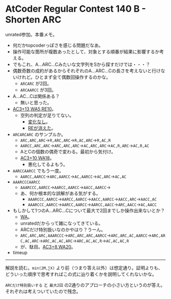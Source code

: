 # AtCoder Regular Contest 140 B - Shorten ARC
unrated参加。本番メモ。

+ 何だかtopcoderっぽさを感じる問題だなあ。
+ 操作可能な箇所が複数あったとして、対象とする順番が結果に影響するか考える。
+ でもこれ、A...ARC...Cみたいな文字列をSから探すだけでは・・・？
+ 偶数奇数の成約があるからそれぞれのA...ARC...Cの長さを考えないと行けないけれど。ひとまず全て偶数回操作するのかな。
  + `ARCARC` が2回。
  + `ARCAARCC` が3回。
+ A...AC...Cは関係ある？
  + 無いと思った。
+ [AC3+13,WA5,RE10](https://atcoder.jp/contests/arc140/submissions/31720184)。
  + 空列の判定が足りてない。
    + [変化なし](https://atcoder.jp/contests/arc140/submissions/31720531)。
    + [REが消えた](https://atcoder.jp/contests/arc140/submissions/31720784)。
+ `ARCARCARC` のサンプルか。
  + `ARC,ARC,ARC`→`R,ARC,ARC`→`R,AC,ARC`→`R,AC,R`
  + `AARCC,ARC,ARC`→`ARC,ARC,ARC`→`AC,ARC,ARC`→`AC,R,ARC`→`AC,R,AC`
  + AとCの個数の偶奇で変わる。最初から気付け。
  + [AC3+10,WA18](https://atcoder.jp/contests/arc140/submissions/31723700)。
    + 悪化してるよもう。
+ `AARCCAARCC` でもう一度。
  + `AARCC,AARCC`→`ARC,AARCC`→`AC,AARCC`→`AC,ARC`→`AC,AC`
+ `AAARCCCAARCC`
  + `AAARCCC,AARCC`→`AARCC,AARCC`→`AACC,AARCC`→
  + あ、何か根本的な誤解がある気がする。
    + `AAARCCC,AARCC`→`AARCC,AARCC`→`AACC,AARCC`→`AACC,ARC`→`AACC,AC`
    + `AAARCCC,AARCC`→`AARCC,AARCC`→`AARCC,AACC`→`ARC,AACC`→`AC,AACC`
+ もしかして1つのA...ARC...Cについて最大で2回までしか操作出来ないとか？
  + [WA](https://atcoder.jp/contests/arc140/submissions/31725138)。
  + unratedだからって雑になってきている。
  + ARCだけ特別扱いなのかやはり？うーん。
  + `ARC,ARC,ARC,AAARCCC`→`ARC,ARC,ARC,AARCC`→`ARC,ARC,AC,AARCC`→`ARC,ARC,AC,ARC`→`ARC,AC,AC,ARC`→`ARC,AC,AC,R`→`AC,AC,AC,R`
  + が、駄目。[AC3+8,WA20](https://atcoder.jp/contests/arc140/submissions/31727355)。
+ timeup

---

解説を読む。`min(2M,∑X)` より前（つまり答え以外）は想定通り。証明よりも、どういった順序で思考すればこの式に辿り着くかを説明してくれないかな。

`ARCだけ特別扱いする` と `最大2回` の2通りのアプローチの小さい方というのが答え。それぞれは考えついていたので残念。
